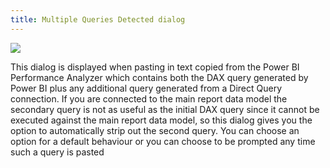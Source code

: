 ```yaml
---
title: Multiple Queries Detected dialog
---
```


![](multiple-queries-detected-dialog.png)

This dialog is displayed when pasting in text copied from the Power BI Performance Analyzer which contains both the DAX query generated by Power BI plus any additional query generated from a Direct Query connection. If you are connected to the main report data model the secondary query is not as useful as the initial DAX query since it cannot be executed against the main report data model, so this dialog gives you the option to automatically strip out the second query. You can choose an option for a default behaviour or you can choose to be prompted any time such a query is pasted


